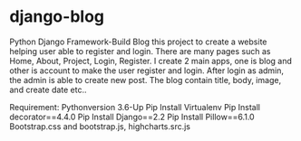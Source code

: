 # django-blog
Python Django Framework-Build Blog
this project to create a website helping user able to register and login. There are many pages such as Home, About, Project, Login, Register.
I create 2 main apps, one is blog and other is account to make the user register and login. After login as admin, the admin is able to 
create new post. The blog contain title, body, image, and create date etc.. 

Requirement: Pythonversion 3.6-Up 
Pip Install Virtualenv 
Pip Install decorator==4.4.0 
Pip Install Django==2.2 
Pip Install Pillow==6.1.0 
Bootstrap.css and bootstrap.js, 
highcharts.src.js
